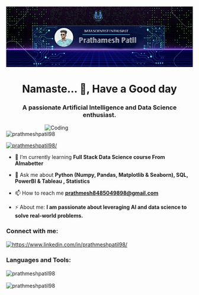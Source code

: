 <!-- Your Banner Image -->
![Banner](https://github.com/prathmeshpatil98/prathmeshpatil98/blob/main/prathmeshpicgithub.jpg)

<!-- Introduction -->
<h1 align="center">Namaste... 👋, Have a Good day</h1>
<h3 align="center">A passionate Artificial Intelligence and Data Science enthusiast.</h3>

<!-- Profile Image -->
<img align="right" alt="Coding" width="400" src="https://www.ringcentral.com/us/en/blog/wp-content/uploads/2020/07/342907102-Three-applications-for-AI-tech-in-your-business-workflow-Social-GIF-1.gif">

<!-- Profile Views Counter -->
<p align="left"> <img src="https://komarev.com/ghpvc/?username=prathmeshpatil98&label=Profile%20views&color=0e75b6&style=flat" alt="prathmeshpatil98" /> </p>

<!-- LinkedIn Badge -->
<p align="left"> <a href="https://www.linkedin.com/in/prathmeshpatil98/" target="_blank"><img src="https://img.shields.io/badge/linkedin-prathmeshpatil98/-blue?logo=linkedin&style=for-the-badge" alt="prathmeshpatil98/" /></a> </p>

<!-- Learning and Expertise -->
- 🌱 I’m currently learning **Full Stack Data Science course From Almabetter**

<!-- Skills -->
- 💬 Ask me about **Python (Numpy, Pandas, Matplotlib & Seaborn), SQL, PowerBI & Tableau , Statistics**

<!-- Contact Information -->
- 📫 How to reach me **prathmesh8485049898@gmail.com**

<!-- About Me -->
- ⚡ About me: **I am passionate about leveraging AI and data science to solve real-world problems.**

<!-- Social Media Links -->
<h3 align="left">Connect with me:</h3>
  <a href="https://www.linkedin.com/in/prathmeshpatil98/" target="blank">
    <img align="center" src="https://raw.githubusercontent.com/rahuldkjain/github-profile-readme-generator/master/src/images/icons/Social/linked-in-alt.svg" alt="https://www.linkedin.com/in/prathmeshpatil98/" height="30" width="40" />
  </a>
</p>

<!-- Languages and Tools -->
<h3 align="left">Languages and Tools:</h3>
<p align="left">
  <!-- Add icons and links for your languages and tools -->
</p>

<!-- GitHub Stats -->
<p><img align="center" src="https://github-readme-stats.vercel.app/api/top-langs?username=prathmeshpatil98&show_icons=true&locale=en&layout=compact" alt="prathmeshpatil98" /></p>

<p><img align="center" src="https://github-readme-streak-stats.herokuapp.com/?user=prathmeshpatil98" alt="prathmeshpatil98" /></p>
